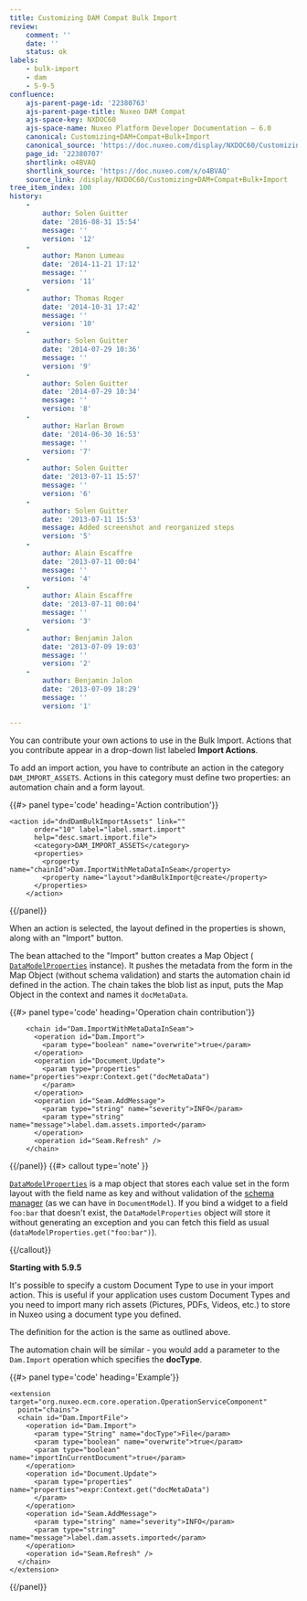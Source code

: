 ```yaml
---
title: Customizing DAM Compat Bulk Import
review:
    comment: ''
    date: ''
    status: ok
labels:
    - bulk-import
    - dam
    - 5-9-5
confluence:
    ajs-parent-page-id: '22380763'
    ajs-parent-page-title: Nuxeo DAM Compat
    ajs-space-key: NXDOC60
    ajs-space-name: Nuxeo Platform Developer Documentation — 6.0
    canonical: Customizing+DAM+Compat+Bulk+Import
    canonical_source: 'https://doc.nuxeo.com/display/NXDOC60/Customizing+DAM+Compat+Bulk+Import'
    page_id: '22380707'
    shortlink: o4BVAQ
    shortlink_source: 'https://doc.nuxeo.com/x/o4BVAQ'
    source_link: /display/NXDOC60/Customizing+DAM+Compat+Bulk+Import
tree_item_index: 100
history:
    -
        author: Solen Guitter
        date: '2016-08-31 15:54'
        message: ''
        version: '12'
    -
        author: Manon Lumeau
        date: '2014-11-21 17:12'
        message: ''
        version: '11'
    -
        author: Thomas Roger
        date: '2014-10-31 17:42'
        message: ''
        version: '10'
    -
        author: Solen Guitter
        date: '2014-07-29 10:36'
        message: ''
        version: '9'
    -
        author: Solen Guitter
        date: '2014-07-29 10:34'
        message: ''
        version: '8'
    -
        author: Harlan Brown
        date: '2014-06-30 16:53'
        message: ''
        version: '7'
    -
        author: Solen Guitter
        date: '2013-07-11 15:57'
        message: ''
        version: '6'
    -
        author: Solen Guitter
        date: '2013-07-11 15:53'
        message: Added screenshot and reorganized steps
        version: '5'
    -
        author: Alain Escaffre
        date: '2013-07-11 00:04'
        message: ''
        version: '4'
    -
        author: Alain Escaffre
        date: '2013-07-11 00:04'
        message: ''
        version: '3'
    -
        author: Benjamin Jalon
        date: '2013-07-09 19:03'
        message: ''
        version: '2'
    -
        author: Benjamin Jalon
        date: '2013-07-09 18:29'
        message: ''
        version: '1'

---
```

You can contribute your own actions to use in the Bulk Import. Actions that you contribute appear in a drop-down list labeled&nbsp;**Import Actions**.

To add an import action, you have to contribute an action in the category `DAM_IMPORT_ASSETS`. Actions in this category must define two properties: an automation chain and&nbsp;a form layout.

{{#> panel type='code' heading='Action contribution'}}

```html/xml
<action id="dndDamBulkImportAssets" link=""
      order="10" label="label.smart.import"
      help="desc.smart.import.file">
      <category>DAM_IMPORT_ASSETS</category>
      <properties>
        <property name="chainId">Dam.ImportWithMetaDataInSeam</property>
        <property name="layout">damBulkImport@create</property>
      </properties>
    </action>
```

{{/panel}}

When an action is selected, the layout defined in the properties is shown, along with an "Import" button.

The bean attached to the "Import" button creates a Map Object ( [`DataModelProperties`](https://github.com/nuxeo/nuxeo-features/blob/release-6.0/nuxeo-automation/nuxeo-automation-core/src/main/java/org/nuxeo/ecm/automation/core/util/DataModelProperties.java) instance). It pushes the metadata from the form in the Map Object (without schema validation) and starts the automation chain id defined in the action. The chain takes the blob list as input, puts the Map Object in the context and names it&nbsp;`docMetaData`.

{{#> panel type='code' heading='Operation chain contribution'}}

```html/xml
    <chain id="Dam.ImportWithMetaDataInSeam">
      <operation id="Dam.Import">
        <param type="boolean" name="overwrite">true</param>
      </operation>
      <operation id="Document.Update">
        <param type="properties" name="properties">expr:Context.get("docMetaData")
        </param>
      </operation>
      <operation id="Seam.AddMessage">
        <param type="string" name="severity">INFO</param>
        <param type="string" name="message">label.dam.assets.imported</param>
      </operation>
      <operation id="Seam.Refresh" />
    </chain>
```

{{/panel}} {{#> callout type='note' }}

[`DataModelProperties`](https://github.com/nuxeo/nuxeo-features/blob/release-6.0/nuxeo-automation/nuxeo-automation-core/src/main/java/org/nuxeo/ecm/automation/core/util/DataModelProperties.java) is a map object that stores each value set in the form layout with the field name as key and without validation of the [schema manager](http://explorer.nuxeo.org/nuxeo/site/distribution/Nuxeo%20Platform-6.0/viewService/org.nuxeo.ecm.core.schema.SchemaManager) (as we can have in `DocumentModel`). If you bind a widget to a field `foo:bar` that doesn't exist, the `DataModelProperties` object will store it without generating an exception and you can fetch this field as usual (`dataModelProperties.get("foo:bar")`).

{{/callout}}

**Starting with 5.9.5**

It's possible to specify a custom Document Type to use in your import action. This is useful if your application uses custom Document Types and you need to import many rich assets (Pictures, PDFs, Videos, etc.) to store in Nuxeo using a document type you defined.

The definition for the action is the same as outlined above.

The automation chain will be similar - you would add a parameter to the `Dam.Import` operation which specifies the **docType**.

{{#> panel type='code' heading='Example'}}

```
<extension target="org.nuxeo.ecm.core.operation.OperationServiceComponent"
  point="chains">
  <chain id="Dam.ImportFile">
    <operation id="Dam.Import">
      <param type="String" name="docType">File</param>
      <param type="boolean" name="overwrite">true</param>
      <param type="boolean" name="importInCurrentDocument">true</param>
    </operation>
    <operation id="Document.Update">
      <param type="properties" name="properties">expr:Context.get("docMetaData")
      </param>
    </operation>
    <operation id="Seam.AddMessage">
      <param type="string" name="severity">INFO</param>
      <param type="string" name="message">label.dam.assets.imported</param>
    </operation>
    <operation id="Seam.Refresh" />
  </chain>
</extension>
```

{{/panel}}
